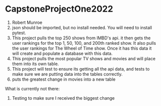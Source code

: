 # CapstoneProjectOne2022

1. Robert Munroe
2. json should be imported, but no install needed. You will need to install pytest.
3. This project pulls the top 250 shows from IMBD's api. 
it then gets the user rankings for the top 1, 50, 100, and 200th
ranked show. It also pulls the user rankings for The Wheel of Time
show. Once it has this data it will create and populate a database with this data.
4. This project pulls the most popular TV shows and movies and will place them into
its own table. 
5. This project will test to ensure its getting all the api data, and tests to make
sure we are putting data into the tables correctly.
6. puts the greatest change in movies into a new table

What is currently not there:
1. Testing to make sure I received the biggest change